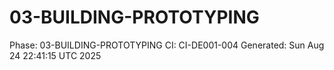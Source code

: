 # 03-BUILDING-PROTOTYPING
Phase: 03-BUILDING-PROTOTYPING
CI: CI-DE001-004
Generated: Sun Aug 24 22:41:15 UTC 2025
